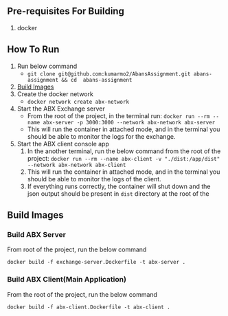 
## Pre-requisites For Building
1. docker

## How To Run
1. Run below command
    - ```git clone git@github.com:kumarmo2/AbansAssignment.git abans-assignment && cd  abans-assignment```
2. [Build Images](#build-images)
3. Create the docker network
	- ```docker network create abx-network```
4. Start the ABX Exchange server
	-  From the root of the project, in the terminal run:
		```docker run --rm --name abx-server -p 3000:3000 --network abx-network abx-server ```
	- This will run the container in attached mode, and in the terminal you should be able to monitor the logs for the exchange.
5. Start the ABX client console app
	1. In the another terminal, run the below command from the root of the project:
	  ```docker run --rm --name abx-client -v "./dist:/app/dist" --network abx-network abx-client```
	  2. This will run the container in attached mode, and in the terminal you should be able to monitor the logs of the client.
	  3. If everything runs correctly, the container will shut down and the json output should be present in `dist` directory at the root of the 



## <a name="build-images"></a> Build Images

### Build ABX Server

From root of the project, run the below command
```
docker build -f exchange-server.Dockerfile -t abx-server . 
```

### Build ABX Client(Main Application)

From the root of the project, run the below command
```
docker build -f abx-client.Dockerfile -t abx-client .
```
